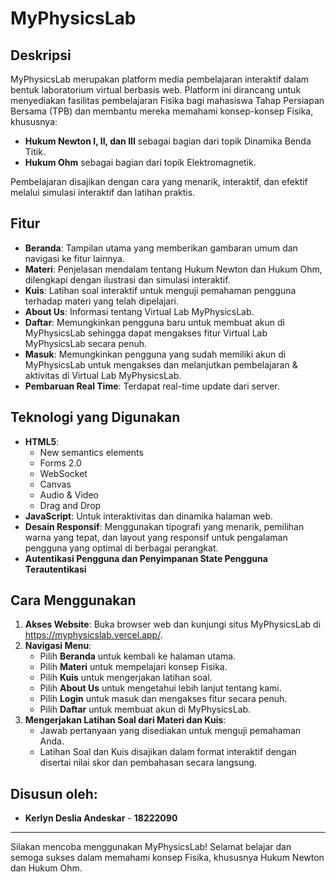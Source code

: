 # MyPhysicsLab

## Deskripsi

MyPhysicsLab merupakan platform media pembelajaran interaktif dalam bentuk laboratorium virtual berbasis web. Platform ini dirancang untuk menyediakan fasilitas pembelajaran Fisika bagi mahasiswa Tahap Persiapan Bersama (TPB) dan membantu mereka memahami konsep-konsep Fisika, khususnya:

- **Hukum Newton I, II, dan III** sebagai bagian dari topik Dinamika Benda Titik.
- **Hukum Ohm** sebagai bagian dari topik Elektromagnetik.

Pembelajaran disajikan dengan cara yang menarik, interaktif, dan efektif melalui simulasi interaktif dan latihan praktis.

## Fitur

- **Beranda**: Tampilan utama yang memberikan gambaran umum dan navigasi ke fitur lainnya.
- **Materi**: Penjelasan mendalam tentang Hukum Newton dan Hukum Ohm, dilengkapi dengan ilustrasi dan simulasi interaktif.
- **Kuis**: Latihan soal interaktif untuk menguji pemahaman pengguna terhadap materi yang telah dipelajari.
- **About Us**: Informasi tentang Virtual Lab MyPhysicsLab.
- **Daftar**: Memungkinkan pengguna baru untuk membuat akun di MyPhysicsLab sehingga dapat mengakses fitur Virtual Lab MyPhysicsLab secara penuh.
- **Masuk**: Memungkinkan pengguna yang sudah memiliki akun di MyPhysicsLab untuk mengakses dan melanjutkan pembelajaran & aktivitas di Virtual Lab MyPhysicsLab.
- **Pembaruan Real Time**: Terdapat real-time update dari server.

## Teknologi yang Digunakan

- **HTML5**:
  - New semantics elements
  - Forms 2.0
  - WebSocket
  - Canvas
  - Audio & Video
  - Drag and Drop
- **JavaScript**: Untuk interaktivitas dan dinamika halaman web.
- **Desain Responsif**: Menggunakan tipografi yang menarik, pemilihan warna yang tepat, dan layout yang responsif untuk pengalaman pengguna yang optimal di berbagai perangkat.
- **Autentikasi Pengguna dan Penyimpanan State Pengguna Terautentikasi**
  
## Cara Menggunakan

1. **Akses Website**: Buka browser web dan kunjungi situs MyPhysicsLab di https://myphysicslab.vercel.app/.
2. **Navigasi Menu**:
   - Pilih **Beranda** untuk kembali ke halaman utama.
   - Pilih **Materi** untuk mempelajari konsep Fisika.
   - Pilih **Kuis** untuk mengerjakan latihan soal.
   - Pilih **About Us** untuk mengetahui lebih lanjut tentang kami.
   - Pilih **Login** untuk masuk dan mengakses fitur secara penuh.
   - Pilih **Daftar** untuk membuat akun di MyPhysicsLab.
3. **Mengerjakan Latihan Soal dari Materi dan Kuis**:
   - Jawab pertanyaan yang disediakan untuk menguji pemahaman Anda.
   - Latihan Soal dan Kuis disajikan dalam format interaktif dengan disertai nilai skor dan pembahasan secara langsung.

## Disusun oleh:

- **Kerlyn Deslia Andeskar** - **18222090**


---

Silakan mencoba menggunakan MyPhysicsLab! Selamat belajar dan semoga sukses dalam memahami konsep Fisika, khususnya Hukum Newton dan Hukum Ohm.
